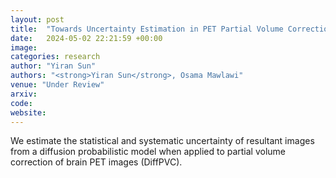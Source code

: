 ```yaml
---
layout: post
title:  "Towards Uncertainty Estimation in PET Partial Volume Correction with a Diffusion Probabilistic Model"
date:   2024-05-02 22:21:59 +00:00
image: 
categories: research
author: "Yiran Sun"
authors: "<strong>Yiran Sun</strong>, Osama Mawlawi"
venue: "Under Review"
arxiv: 
code: 
website: 
---
```

We estimate the statistical and systematic uncertainty of resultant images from a diffusion probabilistic model when applied to partial volume correction of brain PET images (DiffPVC).


